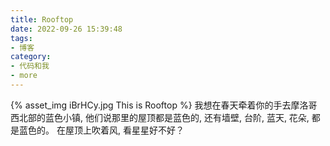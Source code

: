 ```yaml
---
title: Rooftop
date: 2022-09-26 15:39:48
tags:
- 博客
category:
- 代码和我
- more
---
```

{% asset_img iBrHCy.jpg This is Rooftop %}
我想在春天牵着你的手去摩洛哥西北部的蓝色小镇, 他们说那里的屋顶都是蓝色的, 还有墙壁, 台阶, 蓝天, 花朵, 都是蓝色的。    在屋顶上吹着风, 看星星好不好？